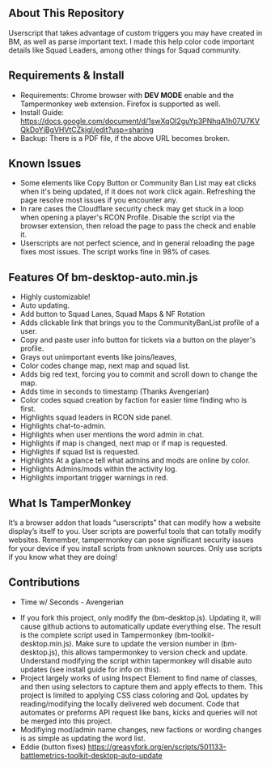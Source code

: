 ## About This Repository
Userscript that takes advantage of custom triggers you may have created in BM, as well as parse important text. I made this help color code important details like Squad Leaders, among other things for Squad community. 

## Requirements & Install
- Requirements: Chrome browser with **DEV MODE** enable and the Tampermonkey web extension. Firefox is supported as well.
- Install Guide: https://docs.google.com/document/d/1swXqOl2guYp3PNhqA1h07U7KVQkDoYjBgVHVtCZkjgI/edit?usp=sharing
- Backup: There is a PDF file, if the above URL becomes broken. 

## Known Issues
- Some elements like Copy Button or Community Ban List may eat clicks when it's being updated, if it does not work click again. Refreshing the page resolve most issues if you encounter any.
- In rare cases the Cloudflare security check may get stuck in a loop when opening a player's RCON Profile. Disable the script via the browser extension, then reload the page to pass the check and enable it. 
- Userscripts are not perfect science, and in general reloading the page fixes most issues. The script works fine in 98% of cases.

## Features Of bm-desktop-auto.min.js
* Highly customizable!
* Auto updating. 
* Add button to Squad Lanes, Squad Maps & NF Rotation
* Adds clickable link that brings you to the CommunityBanList profile of a user.
* Copy and paste user info button for tickets via a button on the player's profile.
* Grays out unimportant events like joins/leaves,
* Color codes change map, next map and squad list.
* Adds big red text, forcing you to commit and scroll down to change the map. 
* Adds time in seconds to timestamp (Thanks Avengerian)
* Color codes squad creation by faction for easier time finding who is first. 
* Highlights squad leaders in RCON side panel.
* Highlights chat-to-admin.
* Highlights when user mentions the word admin in chat.
* Highlights if map is changed, next map or if map is requested.
* Highlights if squad list is requested. 
* Highlights At a glance tell what admins and mods are online by color.
* Highlights Admins/mods within the activity log.
* Highlights important trigger warnings in red. 

## What Is TamperMonkey
It’s a browser addon that loads “userscripts” that can modify how a website display’s itself to you. User scripts are powerful tools that can totally modify websites. Remember, tampermonkey can pose significant security issues for your device if you install scripts from unknown sources. Only use scripts if you know what they are doing!

## Contributions
* Time w/ Seconds - Avengerian 
- If you fork this project, only modify the (bm-desktop.js). Updating it, will cause github actions to automatically update everything else. The result is the complete script used in Tampermonkey (bm-toolkit-desktop.min.js). Make sure to update the version number in (bm-desktop.js), this allows tampermonkey to version check and update. Understand modifying the script within tapermonkey will disable auto updates (see install guide for info on this). 
- Project largely works of using Inspect Element to find name of classes, and then using selectors to capture them and apply effects to them. This project is limited to applying CSS class coloring and QoL updates by reading/modifying the locally delivered web document. Code that automates or preforms API request like bans, kicks and queries will not be merged into this project. 
- Modifiying mod/admin name changes, new factions or wording changes is as simple as updating the word list.
- Eddie (button fixes) https://greasyfork.org/en/scripts/501133-battlemetrics-toolkit-desktop-auto-update


